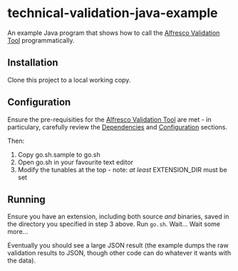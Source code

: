 # technical-validation-java-example

An example Java program that shows how to call the [Alfresco Validation Tool](https://github.com/AlfrescoLabs/technical-validation)
programmatically.

## Installation

Clone this project to a local working copy.

## Configuration

Ensure the pre-requisities for the [Alfresco Validation Tool](https://github.com/AlfrescoLabs/technical-validation)
are met - in particulary, carefully review the [Dependencies](https://github.com/AlfrescoLabs/technical-validation#dependencies)
and [Configuration](https://github.com/AlfrescoLabs/technical-validation#configuration) sections.

Then:

1. Copy go.sh.sample to go.sh
2. Open go.sh in your favourite text editor
3. Modify the tunables at the top - note: _at least_ EXTENSION_DIR must be set

## Running
Ensure you have an extension, including both source _and_ binaries, saved in the directory you specified in step 3 above.
Run ```go.sh```.
Wait...
Wait some more...

Eventually you should see a large JSON result (the example dumps the raw validation results to JSON, though other code can
do whatever it wants with the data).

